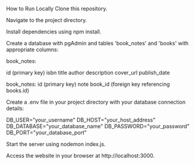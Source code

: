 How to Run Locally
Clone this repository.

Navigate to the project directory.

Install dependencies using npm install.

Create a database with pgAdmin and tables 'book_notes' and 'books' with appropriate columns:

book_notes:

id (primary key)
isbn
title
author
description
cover_url
publish_date

book_notes:
id (primary key)
note
book_id (foreign key referencing books.id)

Create a .env file in your project directory with your database connection details:

DB_USER="your_username"
DB_HOST="your_host_address"
DB_DATABASE="your_database_name"
DB_PASSWORD="your_password"
DB_PORT="your_database_port"

Start the server using nodemon index.js.

Access the website in your browser at http://localhost:3000.

